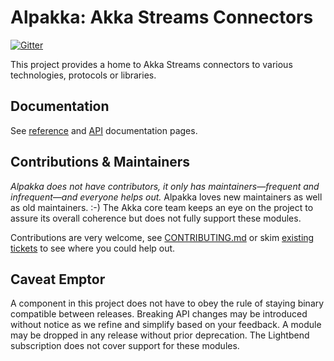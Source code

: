 Alpakka: Akka Streams Connectors
================================

[![Gitter](https://badges.gitter.im/Join%20Chat.svg)](https://gitter.im/akka/akka?utm_source=badge&utm_medium=badge&utm_campaign=pr-badge&utm_content=badge)

This project provides a home to Akka Streams connectors to various technologies, protocols or libraries.

Documentation
-------------

See [reference](http://developer.lightbend.com/docs/alpakka/0.3/) and [API](http://developer.lightbend.com/docs/api/alpakka/0.3/akka/stream/alpakka/index.html) documentation pages.

Contributions & Maintainers
---------------------------

*Alpakka does not have contributors, it only has maintainers—frequent and infrequent—and everyone helps out.*
Alpakka loves new maintainers as well as old maintainers. :-)
The Akka core team keeps an eye on the project to assure its overall coherence but does not fully support these modules.

Contributions are very welcome, see [CONTRIBUTING.md](https://github.com/akka/alpakka/blob/master/CONTRIBUTING.md) or skim [existing tickets](https://github.com/akka/alpakka/issues) to see where you could help out.

Caveat Emptor
-------------

A component in this project does not have to obey the rule of staying binary compatible between releases. Breaking API changes may be introduced without notice as we refine and simplify based on your feedback. A module may be dropped in any release without prior deprecation. The Lightbend subscription does not cover support for these modules.
